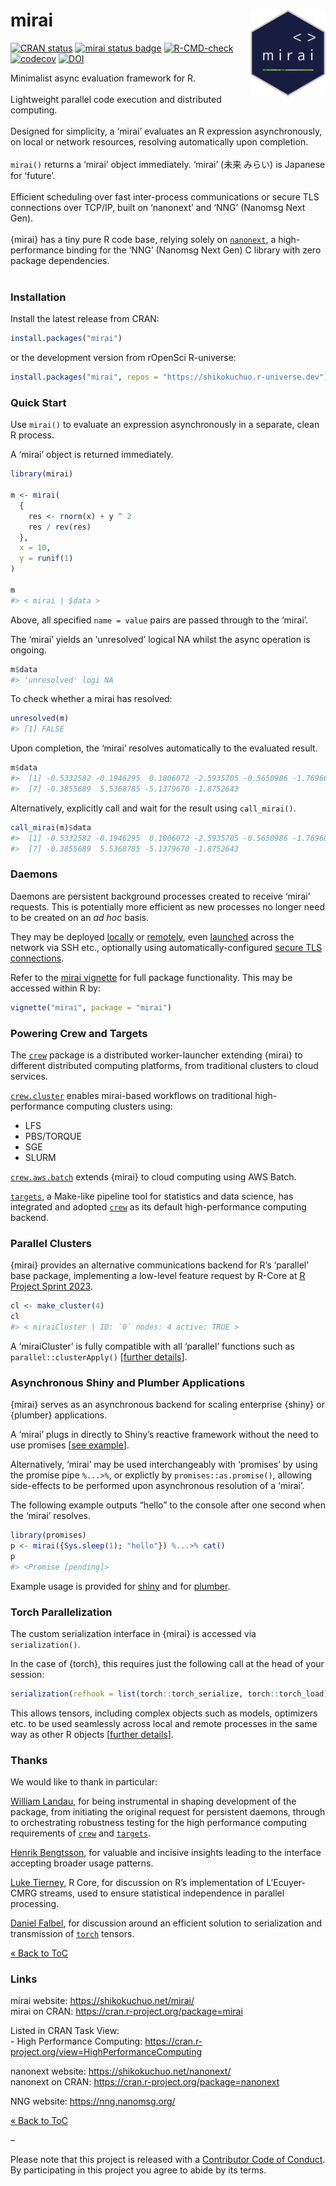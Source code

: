 
<!-- README.md is generated from README.Rmd. Please edit that file -->

# mirai <a href="https://shikokuchuo.net/mirai/" alt="mirai"><img src="man/figures/logo.png" alt="mirai logo" align="right" width="120"/></a>

<!-- badges: start -->

[![CRAN
status](https://www.r-pkg.org/badges/version/mirai?color=112d4e)](https://CRAN.R-project.org/package=mirai)
[![mirai status
badge](https://shikokuchuo.r-universe.dev/badges/mirai?color=24a60e)](https://shikokuchuo.r-universe.dev/mirai)
[![R-CMD-check](https://github.com/shikokuchuo/mirai/workflows/R-CMD-check/badge.svg)](https://github.com/shikokuchuo/mirai/actions)
[![codecov](https://codecov.io/gh/shikokuchuo/mirai/branch/main/graph/badge.svg)](https://app.codecov.io/gh/shikokuchuo/mirai)
[![DOI](https://zenodo.org/badge/459341940.svg)](https://zenodo.org/badge/latestdoi/459341940)
<!-- badges: end -->

Minimalist async evaluation framework for R. <br /><br /> Lightweight
parallel code execution and distributed computing. <br /><br /> Designed
for simplicity, a ‘mirai’ evaluates an R expression asynchronously, on
local or network resources, resolving automatically upon completion.
<br /><br /> `mirai()` returns a ‘mirai’ object immediately. ‘mirai’
(未来 みらい) is Japanese for ‘future’. <br /><br /> Efficient
scheduling over fast inter-process communications or secure TLS
connections over TCP/IP, built on ‘nanonext’ and ‘NNG’ (Nanomsg Next
Gen). <br /><br /> {mirai} has a tiny pure R code base, relying solely
on [`nanonext`](https://doi.org/10.5281/zenodo.7903429), a
high-performance binding for the ‘NNG’ (Nanomsg Next Gen) C library with
zero package dependencies. <br /><br />

### Installation

Install the latest release from CRAN:

``` r
install.packages("mirai")
```

or the development version from rOpenSci R-universe:

``` r
install.packages("mirai", repos = "https://shikokuchuo.r-universe.dev")
```

### Quick Start

Use `mirai()` to evaluate an expression asynchronously in a separate,
clean R process.

A ‘mirai’ object is returned immediately.

``` r
library(mirai)

m <- mirai(
  {
    res <- rnorm(x) + y ^ 2
    res / rev(res)
  },
  x = 10,
  y = runif(1)
)

m
#> < mirai | $data >
```

Above, all specified `name = value` pairs are passed through to the
‘mirai’.

The ‘mirai’ yields an ‘unresolved’ logical NA whilst the async operation
is ongoing.

``` r
m$data
#> 'unresolved' logi NA
```

To check whether a mirai has resolved:

``` r
unresolved(m)
#> [1] FALSE
```

Upon completion, the ‘mirai’ resolves automatically to the evaluated
result.

``` r
m$data
#>  [1] -0.5332582 -0.1946295  0.1806072 -2.5935705 -0.5650986 -1.7696028
#>  [7] -0.3855689  5.5368785 -5.1379670 -1.8752643
```

Alternatively, explicitly call and wait for the result using
`call_mirai()`.

``` r
call_mirai(m)$data
#>  [1] -0.5332582 -0.1946295  0.1806072 -2.5935705 -0.5650986 -1.7696028
#>  [7] -0.3855689  5.5368785 -5.1379670 -1.8752643
```

### Daemons

Daemons are persistent background processes created to receive ‘mirai’
requests. This is potentially more efficient as new processes no longer
need to be created on an *ad hoc* basis.

They may be deployed
[locally](https://shikokuchuo.net/mirai/articles/mirai.html#daemons-local-persistent-processes)
or
[remotely](https://shikokuchuo.net/mirai/articles/mirai.html#distributed-computing-remote-daemons),
even
[launched](https://shikokuchuo.net/mirai/articles/mirai.html#distributed-computing-launching-daemons)
across the network via SSH etc., optionally using
automatically-configured [secure TLS
connections](https://shikokuchuo.net/mirai/articles/mirai.html#distributed-computing-tls-secure-connections).

Refer to the [mirai
vignette](https://shikokuchuo.net/mirai/articles/mirai.html) for full
package functionality. This may be accessed within R by:

``` r
vignette("mirai", package = "mirai")
```

### Powering Crew and Targets

The [`crew`](https://cran.r-project.org/package=crew) package is a
distributed worker-launcher extending {mirai} to different distributed
computing platforms, from traditional clusters to cloud services.

[`crew.cluster`](https://cran.r-project.org/package=crew.cluster)
enables mirai-based workflows on traditional high-performance computing
clusters using:

- LFS
- PBS/TORQUE
- SGE
- SLURM

[`crew.aws.batch`](https://cran.r-project.org/package=crew.aws.batch)
extends {mirai} to cloud computing using AWS Batch.

[`targets`](https://cran.r-project.org/package=targets), a Make-like
pipeline tool for statistics and data science, has integrated and
adopted [`crew`](https://cran.r-project.org/package=crew) as its default
high-performance computing backend.

### Parallel Clusters

{mirai} provides an alternative communications backend for R’s
‘parallel’ base package, implementing a low-level feature request by
R-Core at [R Project Sprint
2023](https://contributor.r-project.org/r-project-sprint-2023/).

``` r
cl <- make_cluster(4)
cl
#> < miraiCluster | ID: `0` nodes: 4 active: TRUE >
```

A ‘miraiCluster’ is fully compatible with all ‘parallel’ functions such
as `parallel::clusterApply()` \[[further
details](https://shikokuchuo.net/mirai/articles/mirai.html#parallel-clusters)\].

### Asynchronous Shiny and Plumber Applications

{mirai} serves as an asynchronous backend for scaling enterprise {shiny}
or {plumber} applications.

A ‘mirai’ plugs in directly to Shiny’s reactive framework without the
need to use promises \[[see
example](https://shikokuchuo.net/mirai/articles/mirai.html#shiny-example-usage)\].

Alternatively, ‘mirai’ may be used interchangeably with ‘promises’ by
using the promise pipe `%...>%`, or explictly by
`promises::as.promise()`, allowing side-effects to be performed upon
asynchronous resolution of a ‘mirai’.

The following example outputs “hello” to the console after one second
when the ‘mirai’ resolves.

``` r
library(promises)
p <- mirai({Sys.sleep(1); "hello"}) %...>% cat()
p
#> <Promise [pending]>
```

Example usage is provided for
[shiny](https://shikokuchuo.net/mirai/articles/mirai.html#async-shiny-applications)
and for
[plumber](https://shikokuchuo.net/mirai/articles/mirai.html#promises-async-plumber-applications).

### Torch Parallelization

The custom serialization interface in {mirai} is accessed via
`serialization()`.

In the case of {torch}, this requires just the following call at the
head of your session:

``` r
serialization(refhook = list(torch::torch_serialize, torch::torch_load))
```

This allows tensors, including complex objects such as models,
optimizers etc. to be used seamlessly across local and remote processes
in the same way as other R objects \[[further
details](https://shikokuchuo.net/mirai/articles/mirai.html#custom-serialization-torch-parallelization)\].

### Thanks

We would like to thank in particular:

[William Landau](https://github.com/wlandau/), for being instrumental in
shaping development of the package, from initiating the original request
for persistent daemons, through to orchestrating robustness testing for
the high performance computing requirements of
[`crew`](https://cran.r-project.org/package=crew) and
[`targets`](https://cran.r-project.org/package=targets).

[Henrik Bengtsson](https://github.com/HenrikBengtsson/), for valuable
and incisive insights leading to the interface accepting broader usage
patterns.

[Luke Tierney](https://github.com/ltierney/), R Core, for discussion on
R’s implementation of L’Ecuyer-CMRG streams, used to ensure statistical
independence in parallel processing.

[Daniel Falbel](https://github.com/dfalbel/), for discussion around an
efficient solution to serialization and transmission of
[`torch`](https://cran.r-project.org/package=torch) tensors.

[« Back to ToC](#table-of-contents)

### Links

mirai website: <https://shikokuchuo.net/mirai/><br /> mirai on CRAN:
<https://cran.r-project.org/package=mirai>

Listed in CRAN Task View: <br /> - High Performance Computing:
<https://cran.r-project.org/view=HighPerformanceComputing>

nanonext website: <https://shikokuchuo.net/nanonext/><br /> nanonext on
CRAN: <https://cran.r-project.org/package=nanonext>

NNG website: <https://nng.nanomsg.org/><br />

[« Back to ToC](#table-of-contents)

–

Please note that this project is released with a [Contributor Code of
Conduct](https://shikokuchuo.net/mirai/CODE_OF_CONDUCT.html). By
participating in this project you agree to abide by its terms.
